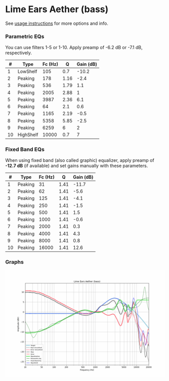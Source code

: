 # Lime Ears Aether (bass)
See [usage instructions](https://github.com/jaakkopasanen/AutoEq#usage) for more options and info.

### Parametric EQs
You can use filters 1-5 or 1-10. Apply preamp of -6.2 dB or -7.1 dB, respectively.

|   # | Type      |   Fc (Hz) |    Q |   Gain (dB) |
|-----|-----------|-----------|------|-------------|
|   1 | LowShelf  |       105 | 0.7  |       -10.2 |
|   2 | Peaking   |       178 | 1.16 |        -2.4 |
|   3 | Peaking   |       536 | 1.79 |         1.1 |
|   4 | Peaking   |      2005 | 2.88 |         1   |
|   5 | Peaking   |      3987 | 2.36 |         6.1 |
|   6 | Peaking   |        64 | 2.1  |         0.6 |
|   7 | Peaking   |      1165 | 2.19 |        -0.5 |
|   8 | Peaking   |      5358 | 5.85 |        -2.5 |
|   9 | Peaking   |      6259 | 6    |         2   |
|  10 | HighShelf |     10000 | 0.7  |         7   |

### Fixed Band EQs
When using fixed band (also called graphic) equalizer, apply preamp of **-12.7 dB** (if available) and set gains manually with these parameters.

|   # | Type    |   Fc (Hz) |    Q |   Gain (dB) |
|-----|---------|-----------|------|-------------|
|   1 | Peaking |        31 | 1.41 |       -11.7 |
|   2 | Peaking |        62 | 1.41 |        -5.6 |
|   3 | Peaking |       125 | 1.41 |        -4.1 |
|   4 | Peaking |       250 | 1.41 |        -1.5 |
|   5 | Peaking |       500 | 1.41 |         1.5 |
|   6 | Peaking |      1000 | 1.41 |        -0.6 |
|   7 | Peaking |      2000 | 1.41 |         0.3 |
|   8 | Peaking |      4000 | 1.41 |         4.3 |
|   9 | Peaking |      8000 | 1.41 |         0.8 |
|  10 | Peaking |     16000 | 1.41 |        12.6 |

### Graphs
![](./Lime%20Ears%20Aether%20(bass).png)
